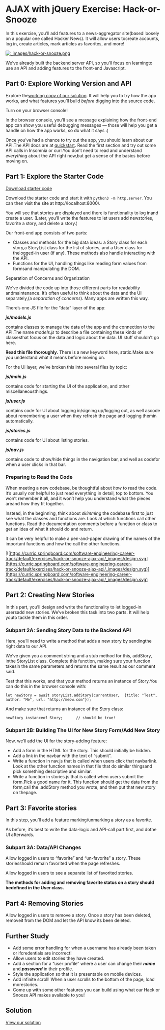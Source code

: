 AJAX with jQuery Exercise: Hack-or-Snooze
=========================================

In this exercise, you’ll add features to a news-aggregator site(based loosely on a popular one called Hacker News). It will allow users tocreate accounts, log in, create articles, mark articles as favorites, and more!

[![_images/hack-or-snooze.png](_images/hack-or-snooze.png)](_images/hack-or-snooze.png)

We’ve already built the backend server API, so you’ll focus on learningto use an API and adding features to the front-end Javascript.

Part 0: Explore Working Version and API
---------------------------------------

Explore the[working copy of our solution](http://hack-or-snooze.surge.sh). It will help you to try how the app works, and what features you’ll build _before_ digging into the source code.

Turn on your browser console!

In the browser console, you’ll see a message explaining how the front-end app can show you useful debugging messages — those will help you get a handle on how the app works, so do what it says :)

Once you’ve had a chance to try out the app, you should learn about our API.The API docs are at [quickstart](https://hackorsnoozev3.docs.apiary.io/#). Read the first section and try out some API calls in Insomnia or curl.You don’t need to read and understand _everything_ about the API right now,but get a sense of the basics before moving on.

Part 1: Explore the Starter Code
--------------------------------

[Download starter code](https://curric.springboard.com/software-engineering-career-track/default/exercises/hack-or-snooze-ajax-api/hack-or-snooze-ajax-api.zip)

Download the starter code and start it with `python3 -m http.server`. You can then visit the site at http://localhost:8000/.

You will see that stories are displayed and there is functionality to log inand create a user. (Later, you’ll write the features to let users add newstories, favorite a story, and delete a story.)

Our front-end app consists of two parts:

*   Classes and methods for the big data ideas: a Story class for each story,a StoryList class for the list of stories, and a User class for thelogged-in user (if any). These methods also handle interacting with the API.
*   Functions for the UI, handling things like reading form values from formsand manipulating the DOM.

Separation of Concerns and Organization

We’ve divided the code up into those different parts for readability andmaintenance. It’s often useful to think about the data and the UI separately,(a _separation of concerns_). Many apps are written this way.

There’s one JS file for the “data” layer of the app:

***js/models.js***

contains classes to manage the data of the app and the connection to the API.The name _models.js_ to describe a file containing these kinds of classesthat focus on the data and logic about the data. UI stuff shouldn’t go here.

**Read this file thoroughly.** There is a new keyword here, static.Make sure you understand what it means before moving on.

For the UI layer, we’ve broken this into several files by topic:

***js/main.js***

contains code for starting the UI of the application, and other miscellaneousthings.

***js/user.js***

contains code for UI about logging in/signing up/logging out, as well ascode about remembering a user when they refresh the page and logging themin automatically.

***js/stories.js***

contains code for UI about listing stories.

***js/nav.js***

contains code to show/hide things in the navigation bar, and well as codefor when a user clicks in that bar.

### Preparing to Read the Code

When meeting a new codebase, be thoughtful about _how_ to read the code. It’s usually _not_ helpful to just read everything in detail, top to bottom. You won’t remember it all, and it won’t help you understand what the pieces areand how they fit together.

Instead, in the beginning, think about _skimming_ the codebase first to just see what the classes and functions are. Look at which functions call other functions. Read the documentation comments before a function or class to get an idea of what it should do and return.

It can be very helpful to make a pen-and-paper drawing of the names of the important functions and how the call the other functions.

[![https://curric.springboard.com/software-engineering-career-track/default/exercises/hack-or-snooze-ajax-api/_images/design.svg](https://curric.springboard.com/software-engineering-career-track/default/exercises/hack-or-snooze-ajax-api/_images/design.svg)](https://curric.springboard.com/software-engineering-career-track/default/exercises/hack-or-snooze-ajax-api/_images/design.svg)

Part 2: Creating New Stories
----------------------------

In this part, you’ll design and write the functionality to let logged-in usersadd new stories. We’ve broken this task into two parts. It will help youto tackle them in this order.

### Subpart 2A: Sending Story Data to the Backend API

Here, you’ll need to write a method that adds a new story by sendingthe right data to our API.

We’ve given you a comment string and a stub method for this, addStory, inthe StoryList class. Complete this function, making sure your function takesin the same parameters and returns the same result as our comment said.

Test that this works, and that your method returns an instance of Story.You can do this in the browser console with:

```   
let newStory = await storyList.addStory(currentUser,  {title: "Test", author: "Me", url: "http://meow.com"});     
```

And make sure that returns an instance of the Story class:

```
newStory instanceof Story;      // should be true!     
```

### Subpart 2B: Building The UI for New Story Form/Add New Story

Now, we’ll add the UI for the story-adding feature:

*   Add a form in the HTML for the story. This should initially be hidden.
*   Add a link in the navbar with the text of “submit”.
*   Write a function in nav.js that is called when users click that navbarlink. Look at the other function names in that file that do similar thingsand pick something descriptive and similar.
*   Write a function in stories.js that is called when users submit the form.Pick a good name for it. This function should get the data from the form,call the .addStory method you wrote, and then put that new story on thepage.

Part 3: Favorite stories
------------------------

In this step, you’ll add a feature marking/unmarking a story as a favorite.

As before, it’s best to write the data-logic and API-call part first, and dothe UI afterwards.

### Subpart 3A: Data/API Changes

Allow logged in users to “favorite” and “un-favorite” a story. These storiesshould remain favorited when the page refreshes.

Allow logged in users to see a separate list of favorited stories.

**The methods for adding and removing favorite status on a story should bedefined in the User class.**

Part 4: Removing Stories
------------------------

Allow logged in users to remove a story. Once a story has been deleted, removeit from the DOM and let the API know its been deleted.

Further Study
-------------

*   Add some error handling for when a username has already been taken or ifcredentials are incorrect!
*   Allow users to edit stories they have created.
*   Add a section for a “user profile” where a user can change their ***name*** and ***password*** in their profile.
*   Style the application so that it is presentable on mobile devices.
*   Add infinite scroll! When a user scrolls to the bottom of the page, load morestories.
*   Come up with some other features you can build using what our Hack or Snooze API makes available to you!

Solution
--------

[View our solution](solution/index.html)